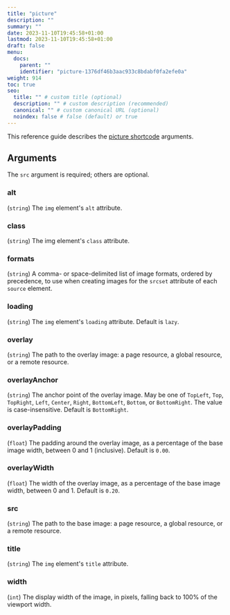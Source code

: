 ```yaml
---
title: "picture"
description: ""
summary: ""
date: 2023-11-10T19:45:58+01:00
lastmod: 2023-11-10T19:45:58+01:00
draft: false
menu:
  docs:
    parent: ""
    identifier: "picture-1376df46b3aac933c8bdabf0fa2efe0a"
weight: 914
toc: true
seo:
  title: "" # custom title (optional)
  description: "" # custom description (recommended)
  canonical: "" # custom canonical URL (optional)
  noindex: false # false (default) or true
---
```


This reference guide describes the [picture shortcode](/docs/guides/shortcodes/picture/) arguments.

## Arguments

The `src` argument is required; others are optional.

### alt
(`string`) The `img` element's `alt` attribute.

### class
(`string`) The img element's `class` attribute.

### formats
(`string`) A comma- or space-delimited list of image formats, ordered by precedence, to use when creating images for the `srcset` attribute of each `source` element.

### loading
(`string`) The `img` element's `loading` attribute. Default is `lazy`.

### overlay
(`string`) The path to the overlay image: a page resource, a global resource, or a remote resource.

### overlayAnchor
(`string`) The anchor point of the overlay image. May be one of `TopLeft`, `Top`, `TopRight`, `Left`, `Center`, `Right`, `BottomLeft`, `Bottom`, or `BottomRight`. The value is case-insensitive. Default is `BottomRight`.

### overlayPadding
(`float`) The padding around the overlay image, as a percentage of the base image width, between 0 and 1 (inclusive). Default is `0.00`.

### overlayWidth
(`float`) The width of the overlay image, as a percentage of the base image width, between 0 and 1. Default is `0.20`.

### src
(`string`) The path to the base image: a page resource, a global resource, or a remote resource.

### title
(`string`) The `img` element's `title` attribute.

### width
(`int`) The display width of the image, in pixels, falling back to 100% of the viewport width.
